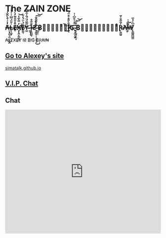 # The ZAIN ZONE
## ₳̶̫̝̗͈̘͖̠͕̰̭̃̓̽͗͒̀̂̋̇́Ⱡ̶͕͉̬̗̾̎̈́̅͆̾̾̔̽͗Ɇ̸̜͒̊͌̐͂̓̀Ӿ̸̧̨̛̯̙̳̣͓̪̓̿̀̋̓̚͘͝Ɇ̷̤̰͉̈́͛̈́̒̆̕Ɏ̴̲̼̋̅̈́̈́̑͐̑͐͝ ̶͇̼̜͉̋ł̶̩̫̤͇̘̐̋͋₴̴̧̱̮͔͎̘̩̞͓̓̽̓̂̑̐͘͜͠͝ ̶̲̼͍̠̃͊͋฿̷̧̭̞̭̟̾́͒̌̔̊͜͝ł̸̰̖͌̀͌̊͋̈́̀₲̶̢͙͖̙̱̗̆͋͐̀͊͆̍͐ ̷̨̦̱̹̗̤͙̆̊̋͝͝฿̴̮͕̤̥̜̳̻̯̒͋̇Ɽ̴̮̻̱̓̂̋͒͑̆͘₳̸̝̞͐͐̚͠ł̴̩̐͗͐₦̸̨͇̳̪̻̳͑͆̾̉̅
₳ⱠɆӾɆɎ ł₴ ฿ł₲ ฿Ɽ₳ł₦
## [Go to Alexey's site](https://simatalk.github.io)
[simatalk.github.io](https://simatalk.github.io)

## [V.I.P. Chat](https://jstrieb.github.io/link-lock/#eyJ2IjoiMC4wLjEiLCJlIjoiQ1QzOE4yUjhrMTIrYWl1Um9HRzc1ZzU1R2dzTXVGQ0RZaVBmd2JOQmJnR2l3VFhqeUFEYkx6SmIrSDZSbHB6bUVneUhTYWlSdzg5Zk1RQy9BYk16YXJJPSIsImkiOiJ0ZEZacWc4L3pyeWoyYy9QIn0=)

## Chat

<script async src="http://tlk.io/embed.js" type="text/javascript"></script> <iframe src="https://tlk.io/zainiszain" width="100%" height="400" frameborder="0" scrolling="no"></iframe>
